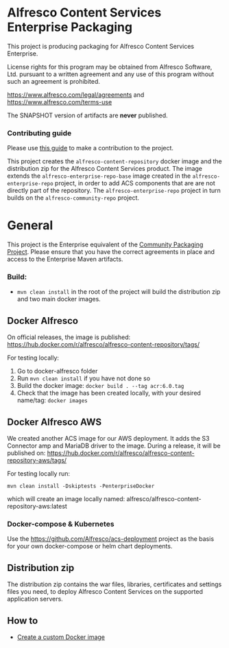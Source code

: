 
# Alfresco Content Services Enterprise Packaging
This project is producing packaging for Alfresco Content Services Enterprise.

License rights for this program may be obtained from Alfresco Software, Ltd.
pursuant to a written agreement and any use of this program without such an
agreement is prohibited.

https://www.alfresco.com/legal/agreements and https://www.alfresco.com/terms-use

The SNAPSHOT version of artifacts are **never** published.

### Contributing guide
Please use [this guide](CONTRIBUTING.md) to make a contribution to the project.

This project creates the `alfresco-content-repository` docker image and the distribution zip
for the Alfresco Content Services product. The image extends the `alfresco-enterprise-repo-base`
image created in the `alfresco-enterprise-repo` project, in order to add ACS components that are
are not directly part of the repository. The `alfresco-enterprise-repo` project in turn builds
on the `alfresco-community-repo` project.

# General

This project is the Enterprise equivalent of the [Community Packaging Project](https://github.com/Alfresco/acs-community-packaging).  Please ensure that you have the correct agreements in place and access to the Enterprise Maven artifacts.

### Build:
* ```mvn clean install``` in the root of the project will build the distribution zip and two main docker images.

## Docker Alfresco
On official releases, the image is published:
https://hub.docker.com/r/alfresco/alfresco-content-repository/tags/ 

For testing locally:
1. Go to docker-alfresco folder
2. Run ```mvn clean install``` if you have not done so
3. Build the docker image: ```docker build . --tag acr:6.0.tag```
4. Check that the image has been created locally, with your desired name/tag: ```docker images```

## Docker Alfresco AWS
We created another ACS image for our AWS deployment. It adds the S3 Connector amp and MariaDB driver to the image.
During a release, it will be published on:
https://hub.docker.com/r/alfresco/alfresco-content-repository-aws/tags/ 

For testing locally run:
```
mvn clean install -Dskiptests -PenterpriseDocker
```
which will create an image locally named: alfresco/alfresco-content-repository-aws:latest

### Docker-compose & Kubernetes
Use the https://github.com/Alfresco/acs-deployment project as the basis for your own docker-compose or helm chart deployments. 

## Distribution zip
The distribution zip contains the war files, libraries, certificates and settings files you need, to deploy Alfresco Content Services on the supported application servers.


## How to

* [Create a custom Docker image](docs/create-custom-image.md)